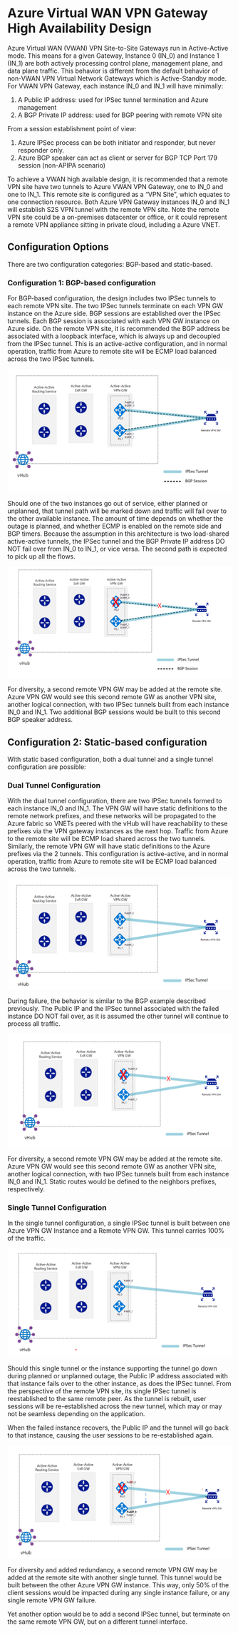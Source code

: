 # Azure Virtual WAN VPN Gateway High Availability Design

Azure Virtual WAN (VWAN) VPN Site-to-Site Gateways run in Active-Active mode.  This means for a given Gateway, Instance 0 (IN_0) and Instance 1 (IN_1) are both actively processing control plane, management plane, and data plane traffic.  This behavior is different from the default behavior of non-VWAN VPN Virtual Network Gateways which is Active-Standby mode.  For VWAN VPN Gateway, each instance IN_0 and IN_1 will have minimally: 

1.	A Public IP address:  used for IPSec tunnel termination and Azure management
2.	A BGP Private IP address:  used for BGP peering with remote VPN site

From a session establishment point of view:

1.	Azure IPSec process can be both initiator and responder, but never responder only.
2.	Azure BGP speaker can act as client or server for BGP TCP Port 179 session (non-APIPA scenario)

To achieve a VWAN high available design, it is recommended that a remote VPN site have two tunnels to Azure VWAN VPN Gateway, one to IN_0 and one to IN_1.  This remote site is configured as a “VPN Site”, which equates to one connection resource.  Both Azure VPN Gateway instances IN_0 and IN_1 will establish S2S VPN tunnel with the remote VPN site.  Note the remote VPN site could be a on-premises datacenter or office, or it could represent a remote VPN appliance sitting in private cloud, including a Azure VNET.

## Configuration Options
There are two configuration categories:  BGP-based and static-based.  
### Configuration 1:  BGP-based configuration
For BGP-based configuration, the design includes two IPSec tunnels to each remote VPN site.  The two IPSec tunnels terminate on each VPN GW instance on the Azure side.  BGP sessions are established over the IPSec tunnels.  Each BGP session is associated with each VPN GW instance on Azure side.  On the remote VPN site, it is recommended the BGP address be associated with a loopback interface, which is always up and decoupled from the IPSec tunnel.  This is an active-active configuration, and in normal operation, traffic from Azure to remote site will be ECMP load balanced across the two IPSec tunnels. 

![BGP-AA-Normal](/Diagrams/BGP-Config1-Normal.png)

Should one of the two instances go out of service, either planned or unplanned, that tunnel path will be marked down and traffic will fail over to the other available instance.  The amount of time depends on whether the outage is planned, and whether ECMP is enabled on the remote side and BGP timers.  Because the assumption in this architecture is two load-shared active-active tunnels, the IPSec tunnel and the BGP Private IP address DO NOT fail over from IN_0 to IN_1, or vice versa.  The second path is expected to pick up all the flows.

![BGP-AA-Failure](/Diagrams/BGP-Config1-Failure.png)

For diversity, a second remote VPN GW may be added at the remote site.  Azure VPN GW would see this second remote GW as another VPN site, another logical connection, with two IPSec tunnels built from each instance IN_0 and IN_1.  Two additional BGP sessions would be built to this second BGP speaker address.    

## Configuration 2:  Static-based configuration 
With static based configuration, both a dual tunnel and a single tunnel configuration are possible:
### Dual Tunnel Configuration
With the dual tunnel configuration, there are two IPSec tunnels formed to each instance IN_0 and IN_1.  The VPN GW will have static definitions to the remote network prefixes, and these networks will be propagated to the Azure fabric so VNETs peered with the vHub will have reachability to these prefixes via the VPN gateway instances as the next hop.  Traffic from Azure to the remote site will be ECMP load shared across the two tunnels.  Similarly, the remote VPN GW will have static definitions to the Azure prefixes via the 2 tunnels.  This configuration is active-active, and in normal operation, traffic from Azure to remote site will be ECMP load balanced across the two tunnels. 

![Static-Dual-Normal](/Diagrams/Static-Config2-Dual-Normal.png)

During failure, the behavior is similar to the BGP example described previously.  The Public IP and the IPSec tunnel associated with the failed instance DO NOT fail over, as it is assumed the other tunnel will continue to process all traffic.

![Static-Dual-Failure](/Diagrams/Static-Config2-Dual-Failure.png)

For diversity, a second remote VPN GW may be added at the remote site.  Azure VPN GW would see this second remote GW as another VPN site, another logical connection, with two IPSec tunnels built from each instance IN_0 and IN_1.  Static routes would be defined to the neighbors prefixes, respectively.  

### Single Tunnel Configuration
In the single tunnel configuration, a single IPSec tunnel is built between one Azure VPN GW Instance and a Remote VPN GW.  This tunnel carries 100% of the traffic.  

![Static-Single-Normal](/Diagrams/Static-Config2-Single-Normal.png)

Should this single tunnel or the instance supporting the tunnel go down during planned or unplanned outage, the Public IP address associated with that instance fails over to the other instance, as does the IPSec tunnel.  From the perspective of the remote VPN site, its single IPSec tunnel is reestablished to the same remote peer.  As the tunnel is rebuilt, user sessions will be re-established across the new tunnel, which may or may not be seamless depending on the application.  

When the failed instance recovers, the Public IP and the tunnel will go back to that instance, causing the user sessions to be re-established again.

![Static-Single-Failure](/Diagrams/Static-Config2-Single-Failure.png)

For diversity and added redundancy, a second remote VPN GW may be added at the remote site with another single tunnel.  This tunnel would be built between the other Azure VPN GW instance.  This way, only 50% of the client sessions would be impacted during any single instance failure, or any single remote VPN GW failure.  

Yet another option would be to add a second IPSec tunnel, but terminate on the same remote VPN GW, but on a different tunnel interface.



